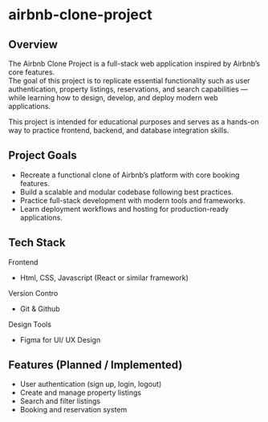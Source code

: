 # airbnb-clone-project

## Overview
The Airbnb Clone Project is a full-stack web application inspired by Airbnb’s core features.  
The goal of this project is to replicate essential functionality such as user authentication, property listings, reservations, and search capabilities — while learning how to design, develop, and deploy modern web applications.  

This project is intended for educational purposes and serves as a hands-on way to practice frontend, backend, and database integration skills.

## Project Goals
- Recreate a functional clone of Airbnb’s platform with core booking features.  
- Build a scalable and modular codebase following best practices.  
- Practice full-stack development with modern tools and frameworks.  
- Learn deployment workflows and hosting for production-ready applications.  

## Tech Stack
Frontend
- Html, CSS, Javascript (React or similar framework)

Version Contro
- Git & Github  

Design Tools
- Figma for UI/ UX Design   

## Features (Planned / Implemented)
- User authentication (sign up, login, logout)  
- Create and manage property listings  
- Search and filter listings  
- Booking and reservation system
